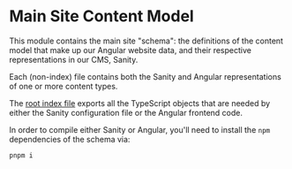 # Main Site Content Model

This module contains the main site "schema": the definitions of the content model that make up our Angular website data,
and their respective representations in our CMS, Sanity.

Each (non-index) file contains both the Sanity and Angular representations of one or more content types.

The [root index file](./index.ts) exports all the TypeScript objects that are needed by either the Sanity configuration
file or the Angular frontend code.

In order to compile either Sanity or Angular, you'll need to install the `npm` dependencies of the schema via:
```shell
pnpm i
```
